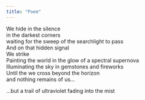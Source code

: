 ```yaml
---
title: "Poem"
---
```


We hide in the silence  
in the darkest corners  
waiting for the sweep of the searchlight to pass  
And on that hidden signal  
We strike  
Painting the world in the glow of a spectral supernova  
Illuminating the sky in gemstones and fireworks  
Until the we cross beyond the horizon  
and nothing remains of us...  
  
...but a trail of <span class="violet">ultraviolet</span> fading into the mist  
